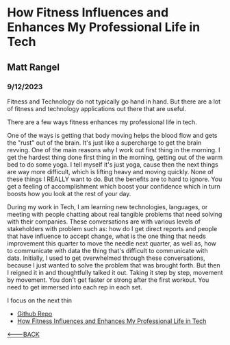 # How Fitness Influences and Enhances My Professional Life in Tech

[comment]: <> (Goal is heavily inspired from https://medium.com/@carriewinecoffshevelson/im-building-a-ai-assisted-job-hunter-with-chatgpt-while-my-baby-naps-a858b63bedaa)

## Matt Rangel

### 9/12/2023

Fitness and Technology do not typically go hand in hand. But there are a lot of fitness and technology applications out there that are useful.

There are a few ways fitness enhances my professional life in tech.

One of the ways is getting that body moving helps the blood flow and gets the "rust" out of the brain. It's just like a supercharge to get the brain revving. One of the main reasons why I work out first thing in the morning. I get the hardest thing done first thing in the morning, getting out of the warm bed to do some yoga. I tell myself it's just yoga, cause then the next things are way more difficult, which is lifting heavy and moving quickly. None of these things I REALLY want to do. But the benefits are to hard to ignore. You get a feeling of accomplishment which boost your confidence which in turn boosts how you look at the rest of your day.

During my work in Tech, I am learning new technologies, languages, or meeting with people chatting about real tangible problems that need solving with their companies. These conversations are with various levels of stakeholders with problem such as: how do I get direct reports and people that have influence to accept change, what is the one thing that needs improvement this quarter to move the needle next quarter, as well as, how to communicate with data the thing that's difficult to communicate with data. Initially, I used to get overwhelmed through these conversations, because I just wanted to solve the problem that was brought forth. But then I reigned it in and thoughtfully talked it out. Taking it step by step, movement by movement. You don't get faster or strong after the first workout. You need to get immersed into each rep in each set.

I focus on the next thin

- [Github Repo](https://github.com/rangelMatt)
- [How Fitness Influences and Enhances My Professional Life in Tech](https://rangelmatt.github.io/reading-notes/newsLetter/FitnessToTech)

[<---BACK](README.md)
